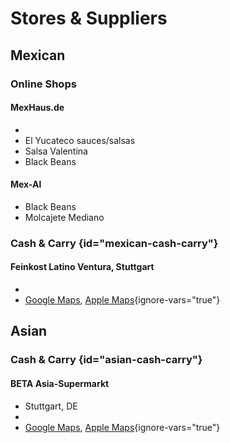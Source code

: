 # Stores & Suppliers

## Mexican

<secondary-label ref="mx"/>

### Online Shops

#### MexHaus.de

[](https://www.mexhaus.de)

- [](Tajin.md)
- El Yucateco sauces/salsas
- Salsa Valentina
- Black Beans <!-- https://www.mexhaus.de/lebensmittel/mexikanische-bohnen/frijoles-schwarze-bohnen-getrocknet-verde-valle-1-kg-mhd-30-sep-2025-->

#### Mex-Al

[](https://www.mex-al.de)

- Black Beans<!-- https://www.mex-al.de/de/food/grundzutaten/280/black-turtle-beans-schwarze-bohnen-trocken-1kg-beutel -->
- Molcajete Mediano<!-- https://www.mex-al.de/de/zubehoer/geschirr/161/molcajete-mediano-aus-kunststoff-zum-servieren-von-sossen-bis-200ml-oe13cm-h-7cm?number=600716 -->

### Cash & Carry {id="mexican-cash-carry"}

#### Feinkost Latino Ventura, Stuttgart

- [](https://feinkostlatinoventura.de/)
- [Google Maps](https://maps.app.goo.gl/YzLCbaPZPniShbGo8), [Apple Maps](https://maps.apple.com/?address=K%C3%B6nigstra%C3%9Fe%2020,%2070173%20Stuttgart,%20Germany&auid=13925846990395406637&ll=48.780027,9.179479&lsp=9902&q=Latino%20Ventura){ignore-vars="true"}


## Asian

<secondary-label ref="cn"/>

### Cash & Carry {id="asian-cash-carry"}

#### BETA Asia-Supermarkt
- Stuttgart, DE
- [](https://www.beta-asia-supermarkt.de/)
- [Google Maps](https://maps.app.goo.gl/UWRjubpoY1wXwKBL7), [Apple Maps](https://maps.apple.com/?address=Hedelfinger%20Stra%C3%9Fe%2055,%20Wangen,%2070327%20Stuttgart,%20Germany&auid=10941247355514387052&ll=48.767836,9.248717&lsp=9902&q=Beta%20Asia-Supermarkt){ignore-vars="true"}
